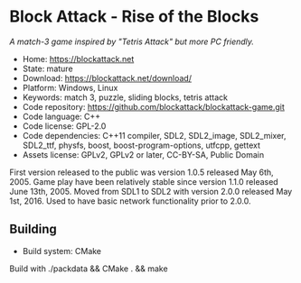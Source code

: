 # Block Attack - Rise of the Blocks

_A match-3 game inspired by "Tetris Attack" but more PC friendly._

- Home: https://blockattack.net
- State: mature
- Download: https://blockattack.net/download/
- Platform: Windows, Linux
- Keywords: match 3, puzzle, sliding blocks, tetris attack
- Code repository: https://github.com/blockattack/blockattack-game.git
- Code language: C++
- Code license: GPL-2.0
- Code dependencies: C++11 compiler, SDL2, SDL2_image, SDL2_mixer, SDL2_ttf, physfs, boost, boost-program-options, utfcpp, gettext
- Assets license: GPLv2, GPLv2 or later, CC-BY-SA, Public Domain

First version released to the public was version 1.0.5 released May 6th, 2005.
Game play have been relatively stable since version 1.1.0 released June 13th, 2005.
Moved from SDL1 to SDL2 with version 2.0.0 released May 1st, 2016.
Used to have basic network functionality prior to 2.0.0.

## Building

- Build system: CMake

Build with ./packdata && CMake . && make
